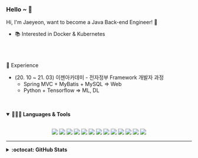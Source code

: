 ### Hello ~ 👋



Hi, I'm Jaeyeon, want to become a Java Back-end Engineer! 🚀
- 📚 Interested in Docker & Kubernetes
<br>
<br>

🏃 Experience
- (20. 10 ~ 21. 03) 이젠아카데미 - 전자정부 Framework 개발자 과정
  - Spring MVC + MyBatis + MySQL => Web
  - Python + Tensorflow => ML, DL

<br>
<br>

<details markdown="1" open>
<summary><strong>👨🏻‍💻 Languages & Tools</strong></summary>

<br/>
<p align="center">
<img src="https://img.shields.io/badge/python-3776AB.svg?&style=for-the-badge&logo=python&logoColor=white"/>
  <img src="https://img.shields.io/badge/java-007396.svg?&style=for-the-badge&logo=java&logoColor=white" />
  <img src="https://img.shields.io/badge/javascript-F7DF1E.svg?&style=for-the-badge&logo=javascript&logoColor=white" />
  <img src="https://img.shields.io/badge/html5-E34F26.svg?&style=for-the-badge&logo=html5&logoColor=white" />
  <img src="https://img.shields.io/badge/css3-1572B6.svg?&style=for-the-badge&logo=css3&logoColor=white" />
  <img src="https://img.shields.io/badge/jupyter-F37626.svg?&style=for-the-badge&logo=jupyter&logoColor=white" />
  <img src="https://img.shields.io/badge/mysql-4479A1.svg?&style=for-the-badge&logo=mysql&logoColor=white" />
  <img src="https://img.shields.io/badge/Thymeleaf-005F0F.svg?&style=for-the-badge&logo=Thymeleaf&logoColor=white" />
  <img src="https://img.shields.io/badge/Git-F05032.svg?&style=for-the-badge&logo=Git&logoColor=white" />
  <img src="https://img.shields.io/badge/GitHub-181717.svg?&style=for-the-badge&logo=GitHub&logoColor=White" />
  <img src="https://img.shields.io/badge/Spring-6DB33F.svg?&style=for-the-badge&logo=Spring&logoColor=white" />
  <img src="https://img.shields.io/badge/Docker-2496ED.svg?&style=for-the-badge&logo=Docker&logoColor=white" />
  <img src="https://img.shields.io/badge/Kubernetes-326CE5.svg?&style=for-the-badge&logo=Kubernetes&logoColor=white" />
</p>

</details>

<hr />

<details markdown="1">
<summary><strong>:octocat: GitHub Stats</strong></summary>

<br/>

<p align = "center">
  <img src="https://github-readme-stats.vercel.app/api?username=JaeYeon33&show_icons=true&theme=tokyonight">
  <img src="https://github-readme-stats.vercel.app/api/top-langs/?username=JaeYeon33&layout=compact&theme=tokyonight">
</p>
</details>

